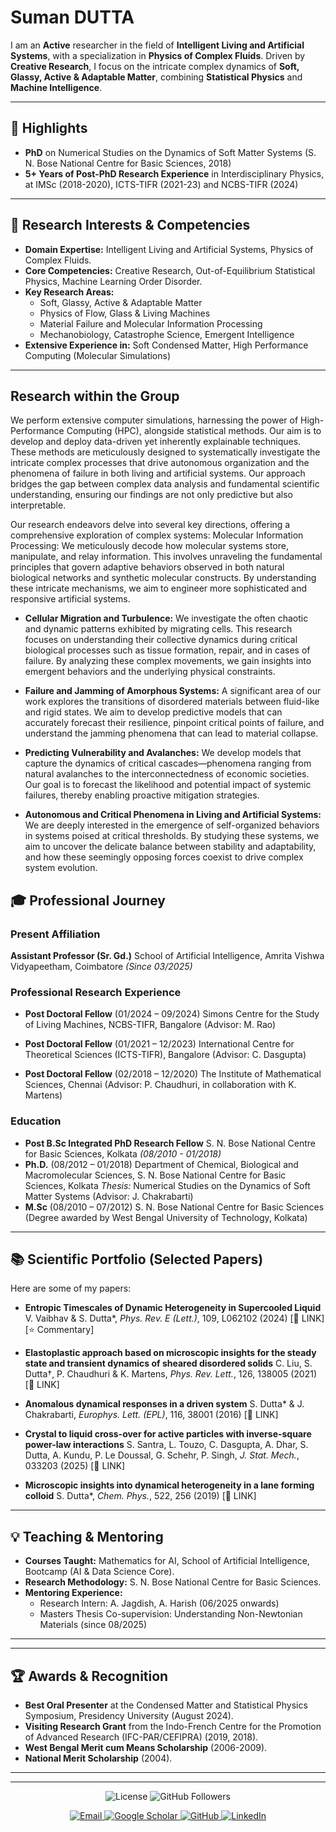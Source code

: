 # Suman DUTTA

I am an **Active** researcher in the field of **Intelligent Living and Artificial Systems**, with a specialization in **Physics of Complex Fluids**. Driven by **Creative Research**, I focus on the intricate complex dynamics of **Soft, Glassy, Active & Adaptable Matter**, combining **Statistical Physics** and **Machine Intelligence**.

---

## 🌟 Highlights

*   **PhD** on Numerical Studies on the Dynamics of Soft Matter Systems (S. N. Bose National Centre for Basic Sciences, 2018)
*   **5+ Years of Post-PhD Research Experience** in Interdisciplinary Physics, at IMSc (2018-2020), ICTS-TIFR (2021-23) and NCBS-TIFR (2024)
---

## 🔬 Research Interests & Competencies

*   **Domain Expertise:** Intelligent Living and Artificial Systems, Physics of Complex Fluids.
*   **Core Competencies:** Creative Research, Out-of-Equilibrium Statistical Physics, Machine Learning Order Disorder.
*   **Key Research Areas:**
    *   Soft, Glassy, Active & Adaptable Matter
    *   Physics of Flow, Glass & Living Machines
    *   Material Failure and Molecular Information Processing
    *   Mechanobiology, Catastrophe Science, Emergent Intelligence
*   **Extensive Experience in:** Soft Condensed Matter, High Performance Computing (Molecular Simulations)
---

## Research within the Group

We perform extensive computer simulations, harnessing the power of High-Performance Computing (HPC), alongside statistical methods. Our aim is to develop and deploy data-driven yet inherently explainable techniques. These methods are meticulously designed to systematically investigate the intricate complex processes that drive autonomous organization and the phenomena of failure in both living and artificial systems. Our approach bridges the gap between complex data analysis and fundamental scientific understanding, ensuring our findings are not only predictive but also interpretable. 

Our research endeavors delve into several key directions, offering a comprehensive exploration of complex systems:
Molecular Information Processing: We meticulously decode how molecular systems store, manipulate, and relay information. This involves unraveling the fundamental principles that govern adaptive behaviors observed in both natural biological networks and synthetic molecular constructs. By understanding these intricate mechanisms, we aim to engineer more sophisticated and responsive artificial systems.

*   **Cellular Migration and Turbulence:** We investigate the often chaotic and dynamic patterns exhibited by migrating cells. This research focuses on understanding their collective dynamics during critical biological processes such as tissue formation, repair, and in cases of failure. By analyzing these complex movements, we gain insights into emergent behaviors and the underlying physical constraints.

*   **Failure and Jamming of Amorphous Systems:** A significant area of our work explores the transitions of disordered materials between fluid-like and rigid states. We aim to develop predictive models that can accurately forecast their resilience, pinpoint critical points of failure, and understand the jamming phenomena that can lead to material collapse.
  
*   **Predicting Vulnerability and Avalanches:** We develop models that capture the dynamics of critical cascades—phenomena ranging from natural avalanches to the interconnectedness of economic societies. Our goal is to forecast the likelihood and potential impact of systemic failures, thereby enabling proactive mitigation strategies.

*   **Autonomous and Critical Phenomena in Living and Artificial Systems:** We are deeply interested in the emergence of self-organized behaviors in systems poised at critical thresholds. By studying these systems, we aim to uncover the delicate balance between stability and adaptability, and how these seemingly opposing forces coexist to drive complex system evolution.

## 🎓 Professional Journey

### Present Affiliation
**Assistant Professor (Sr. Gd.)**
School of Artificial Intelligence, Amrita Vishwa Vidyapeetham, Coimbatore
*(Since 03/2025)*

### Professional Research Experience
*   **Post Doctoral Fellow** (01/2024 – 09/2024)
    Simons Centre for the Study of Living Machines, NCBS-TIFR, Bangalore (Advisor: M. Rao)

*   **Post Doctoral Fellow** (01/2021 – 12/2023)
    International Centre for Theoretical Sciences (ICTS-TIFR), Bangalore (Advisor: C. Dasgupta)
    
*   **Post Doctoral Fellow** (02/2018 – 12/2020)
    The Institute of Mathematical Sciences, Chennai (Advisor: P. Chaudhuri, in collaboration with K. Martens)

### Education
*   **Post B.Sc Integrated PhD Research Fellow**
    S. N. Bose National Centre for Basic Sciences, Kolkata
    *(08/2010 - 01/2018)*
*   **Ph.D.** (08/2012 – 01/2018)
    Department of Chemical, Biological and Macromolecular Sciences, S. N. Bose National Centre for Basic Sciences, Kolkata
    *Thesis:* Numerical Studies on the Dynamics of Soft Matter Systems (Advisor: J. Chakrabarti)
*   **M.Sc** (08/2010 – 07/2012)
    S. N. Bose National Centre for Basic Sciences (Degree awarded by West Bengal University of Technology, Kolkata)

---

## 📚 Scientific Portfolio (Selected Papers)

Here are some of my papers:

*   **Entropic Timescales of Dynamic Heterogeneity in Supercooled Liquid**
    V. Vaibhav & S. Dutta*, *Phys. Rev. E (Lett.)*, 109, L062102 (2024)
    [🔗 LINK] [⭐ Commentary]

*   **Elastoplastic approach based on microscopic insights for the steady state and transient dynamics of sheared disordered solids**
    C. Liu, S. Dutta†, P. Chaudhuri & K. Martens, *Phys. Rev. Lett.*, 126, 138005 (2021)
    [🔗 LINK]

*   **Anomalous dynamical responses in a driven system**
    S. Dutta* & J. Chakrabarti, *Europhys. Lett. (EPL)*, 116, 38001 (2016)
    [🔗 LINK]

*   **Crystal to liquid cross-over for active particles with inverse-square power-law interactions**
    S. Santra, L. Touzo, C. Dasgupta, A. Dhar, S. Dutta, A. Kundu, P. Le Doussal, G. Schehr, P. Singh, *J. Stat. Mech.*, 033203 (2025)
    [🔗 LINK]

*   **Microscopic insights into dynamical heterogeneity in a lane forming colloid**
    S. Dutta*, *Chem. Phys.*, 522, 256 (2019)
    [🔗 LINK]

---

## 💡 Teaching & Mentoring

*   **Courses Taught:** Mathematics for AI, School of Artificial Intelligence, Bootcamp (AI & Data Science Core).
*   **Research Methodology:** S. N. Bose National Centre for Basic Sciences.
*   **Mentoring Experience:**
    *   Research Intern: A. Jagdish, A. Harish (06/2025 onwards)
    *   Masters Thesis Co-supervision: Understanding Non-Newtonian Materials (since 08/2025)
---

---

## 🏆 Awards & Recognition

*   **Best Oral Presenter** at the Condensed Matter and Statistical Physics Symposium, Presidency University (August 2024).
*   **Visiting Research Grant** from the Indo-French Centre for the Promotion of Advanced Research (IFC-PAR/CEFIPRA) (2019, 2018).
*   **West Bengal Merit cum Means Scholarship** (2006-2009).
*   **National Merit Scholarship** (2004).

---


---

<p align="center">
  <img src="https://img.shields.io/badge/License-MIT-blue.svg" alt="License">
  <img src="https://img.shields.io/github/followers/yourusername?label=Followers&style=social" alt="GitHub Followers">
   
<p align="center">
  <a href="mailto:sumandutta.snbncbs@gmail.com">
    <img src="https://img.shields.io/badge/Email-sumandutta.snbncbs%40gmail.com-blue?style=flat-square&logo=gmail" alt="Email">
  </a>
  <a href="https://scholar.google.com/citations?user=j-83jp8AAAAJ">
    <img src="https://img.shields.io/badge/Google_Scholar-007bff?style=flat-square&logo=google-scholar&logoColor=white" alt="Google Scholar">
  </a>
  <a href="https://github.com/sd3ph">
    <img src="https://img.shields.io/badge/GitHub-181717?style=flat-square&logo=github&logoColor=white" alt="GitHub">
  </a>
  <a href="https://www.linkedin.com/in/sd3ph/">
    <img src="https://img.shields.io/badge/LinkedIn-0A66C2?style=flat-square&logo=linkedin&logoColor=white" alt="LinkedIn">
  </a>
</p>

